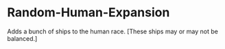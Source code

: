 # Random-Human-Expansion
Adds a bunch of ships to the human race.
[These ships may or may not be balanced.]
